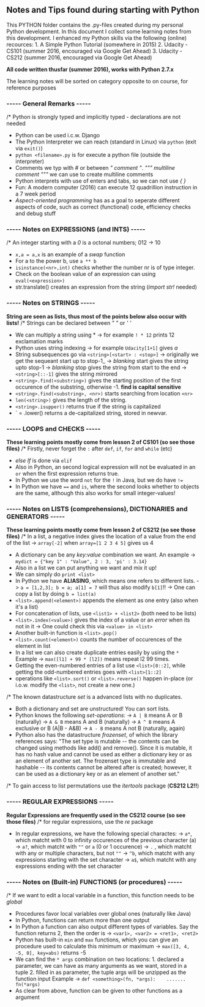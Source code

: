 ## Notes and Tips found during starting with Python ##

This PYTHON folder contains the .py-files created during my personal Python development.
In this document I collect some learning notes from this development.
I enhanced my Python skills via the following (online) recources:
	1. A Simple Python Tutorial (somewhere in 2015)
	2. Udacity - CS101 (summer 2016, encouraged via Google Get Ahead)
	3. Udacity - CS212 (summer 2016, encouraged via Google Get Ahead)

**All code written thusfar (summer 2016), works with Python 2.7.x**

The learning notes will be sorted on category opposite to on course, for reference purposes

### ----- General Remarks ----- ###
/*	Python is strongly typed and implicitly typed - declarations are not needed
*	Python can be used i.c.w. Django
*	The Python Interpreter we can reach (standard in Linux) via `python` (exit via `exit()`)
*	`python <filename>.py` is for execute a python file (outside the interpreter)
*	Comments we typ with _#_ or between _" comment "_.
	_""" multiline comment """_ we can use to create multiline comments
*	Python interprets with use of enters and tabs, so we can not use _{ }_
*	Fun: A modern computer (2016) can execute 12 quadrillion instruction in a 7 week period
*	_Aspect-oriented programming_ has as a goal to seperate different aspects of code, such as correct (functional) code, efficiency checks and debug stuff

### ----- Notes on EXPRESSIONS (and INTS) ----- ###
/*	An integer starting with a _0_ is a octonal numbers; 012 -> 10
*	`x,a = a,x` is an example of a _swap_ function
*	For a to the power b, use `a ** b`
*	`isinstance(<nr>,int)` checks whether the number nr is of type integer. 
*	Check on the boolean value of an expression can using `eval(<expression>)`
*	str.translate(<string>) creates an expression from the string (_import str!_ needed)


### ----- Notes on STRINGS ----- ###
**String are seen as lists, thus most of the points below also occur with lists!**
/*	Strings can be declared between _" "_ or _' '_
*	We can multiply a string using * -> for example `! * 12` prints 12 exclamation marks
*	Python uses string indexing -> for example `Udacity[1+1]` gives _a_
*	String subsequences go via `<string>[<start> : <stop>]`
		-> originally we get the sequeant start up to stop-1_
		-> _blanking_ start gives the string upto stop-1
		-> _blanking_ stop gives the string from start to the end
		-> `<string>[::-1]` gives the string mirrored
*	`<string>.find(<substring>)` gives the starting position of the first occurence of the substring, otherwise -1. **find is capital sensitive**
*	`<string>.find(<substring>, <nr>)` starts searching from location `<nr>`
*	`len(<string>)` gives the length of the string.
*	`<string>.isupper()` returns true if the string is capitalized
*	`<newvar> = <string>.lower() returns a de-capitalized string, stored in newvar.


### ----- LOOPS and CHECKS ----- ###
**These learning points mostly come from lesson 2 of CS101 (so see those files)**
/* 	Firstly, never forget the `:` after `def`, `if`, `for` and `while` (etc)
*	_else If_ is done via `elif`
*	Also in Python, an second logical expression will not be evaluated in an `or` 
	when the first expression returns true.
*	In Python we use the word `not` for the `!` in Java, but we do have `!=`
* 	In Python we have `==` and `is`, where the second looks whether to objects are
	the same, although this also works for small integer-values!

### ----- Notes on LISTS (comprehensions), DICTIONARIES and GENERATORS ----- ###
**These learning points mostly come from lesson 2 of CS212 (so see those files)**
/*	In a list, a negative index gives the location of a value from the end of the list -> `array[-2]` when `array=[1 2 3 4 5]` gives us 4
*	A dictionary can be any _key:value_ combination we want.
	An example -> `mydict = {"key 1" : "Value", 2 : 3, 'pi' : 3.14}`
*	Also in a list we can put anything we want and mix it up!
*	We can simply do `print <list>`
*	In Python we have **ALIASING**, which means one refers to different lists.
		-> `a = [1,2,3]; b = a; a[1] = 7` will thus also modify `b[1]`!!
		-> One can copy a list by doing `b = list(a)`
*	`<list>.append(<element>)` appends the element as one entry (also when it's a list)
*	For concatenation of lists, use `<list1> + <list2>` (both need to be lists)
*	`<list>.index(<value>)` gives the index of a value or an _error_ when its not in it
		-> One could check this via `<value> in <list>`
*	Another built-in function is `<list>.pop()`
*	`<list>.count(<element>)` counts the number of occurences of the element in list
*	In a list we can also create duplicate entries easily by using the `*`
	Example -> `max([l1] + 99 * [l2])` means repeat l2 99 times.
*	Getting the even-numbered entries of a list use `<list>[0::2]`, while getting the odd-numbered entries goes with `<list>[1::2]`
*	operations like `<list>.sort()` or `<list>.reverse()` happen in-place (or i.o.w. modify the `<list>`, not create a new one.)

/*	The known datastructure _set_ is a advanced lists with no duplicates.
*	Both a dictionary and set are unstructured! You can sort lists.
*	Python knows the following _set-operations_:
		-> `A | B` means A or B (naturally)
		-> `A & B` means A and B (naturally)
		-> `A ^ B` means A exclusive or B (A|B - A&B)
		-> `A - B` means A not B (naturally, again)
*	Python also has the datastructure _frozenset_, of which the library references says:
	"The set type is mutable -- the contents can be changed using methods like add() and remove(). Since it is mutable, it has no hash value and cannot be used as either a dictionary key or as an element of another set. The frozenset type is immutable and hashable -- its contents cannot be altered after is created; however, it can be used as a dictionary key or as an element of another set."

/*	To gain access to list permutations use the _itertools_ package (**CS212 L2!!**)



### ----- REGULAR EXPRESSIONS ----- ###
**Regular Expressions are frequently used in the CS212 course (so see those files)**
/*	for regular expressions, use the _re_ package
*	In regular expressions, we have the following special charactes:
		-> `a*`, which matcht with 0 to infinity occurences of the previous character (a)
		-> `a?`, which matcht with `""` or `a` (0 or 1 occurence)
		-> `.` , which matcht with any or multiple characters, but not `""`
		-> `^b`, which matcht with any expressions starting with the set character
		-> `a$`, which matcht with any expressions ending with the set character 


### ----- Notes on (Built-in) FUNCTIONS (or procedures) ----- ###
/*	If we want to edit a local variable in a function, this function needs to be _global_
*	Procedures favor local variables over global ones (naturally like Java)
*	In Python, functions can return more than one output
*	In Python a function can also output different types of variables.
	Say the function returns 2, then the order is -> `<var1>, <var2> = <ret1>, <ret2>`
*	Python has built-in `min` and `max` functions, which you can give an procedure used to calculate this minimum or maximum -> `max([3, 4, -5, 0], key=abs)` returns -5
*	We can find the `* args` combination on two locations:
		1. declared a parameter, we can have as many arguments as we want, stored in a tuple
		2. filled in as parameter, the tuple args will be unzipped as the function input
	Example -> `def <something>(fn, *args):    ....... fn(*args)`
*	As clear from above, function can be given to other functions as a argument


